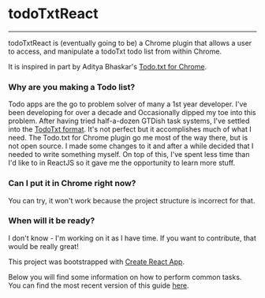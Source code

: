 # todoTxtReact
---

todoTxtReact is (eventually going to be) a Chrome plugin that allows a user to access, and manipulate
a todoTxt todo list from within Chrome.

It is inspired in part by Aditya Bhaskar's [Todo.txt for Chrome](https://c306.net/apps/).

### Why are you making a Todo list?
Todo apps are the go to problem solver of many a 1st year developer. I've been developing for over a
decade and Occasionally dipped my toe into this problem. After having tried half-a-dozen GTDish task
systems, I've settled into the [TodoTxt format](https://github.com/ginatrapani/todo.txt-cli/wiki/The-Todo.txt-Format). It's not perfect but it accomplishes much of what I need.
The Todo.txt for Chrome plugin go me most of the way there, but is not open source. I made some changes to
it and after a while decided that I needed to write something myself. On top of this, I've spent less time
than I'd like to in ReactJS so it gave me the opportunity to learn more stuff.

### Can I put it in Chrome right now?
You can try, it won't work because the project structure is incorrect for that.

### When will it be ready?
I don't know - I'm working on it as I have time. If you want to contribute, that would be really great!

This project was bootstrapped with [Create React App](https://github.com/facebookincubator/create-react-app).

Below you will find some information on how to perform common tasks.<br>
You can find the most recent version of this guide [here](https://github.com/facebookincubator/create-react-app/blob/master/packages/react-scripts/template/README.md).
